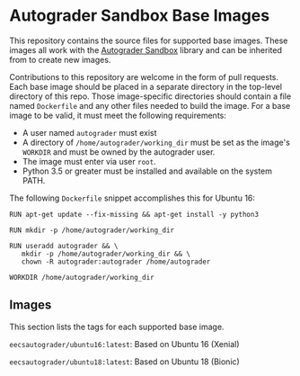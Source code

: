 # Autograder Sandbox Base Images

This repository contains the source files for supported base images. These images all work with the [Autograder Sandbox](../autograder-sandbox) library and can be inherited from to create new images.

Contributions to this repository are welcome in the form of pull requests. Each base image should be placed in a separate directory in the top-level directory of this repo. Those image-specific directories should contain a file named `Dockerfile` and any other files needed to build the image. For a base image to be valid, it must meet the following requirements:
- A user named `autograder` must exist
- A directory of `/home/autograder/working_dir` must be set as the image's `WORKDIR` and must be owned by the autograder user. 
- The image must enter via user `root`.
- Python 3.5 or greater must be installed and available on the system PATH.

The following `Dockerfile` snippet accomplishes this for Ubuntu 16:

```
RUN apt-get update --fix-missing && apt-get install -y python3

RUN mkdir -p /home/autograder/working_dir

RUN useradd autograder && \
   mkdir -p /home/autograder/working_dir && \
   chown -R autograder:autograder /home/autograder

WORKDIR /home/autograder/working_dir
```

## Images

This section lists the tags for each supported base image.

`eecsautograder/ubuntu16:latest`: Based on Ubuntu 16 (Xenial)

`eecsautograder/ubuntu18:latest`: Based on Ubuntu 18 (Bionic)
